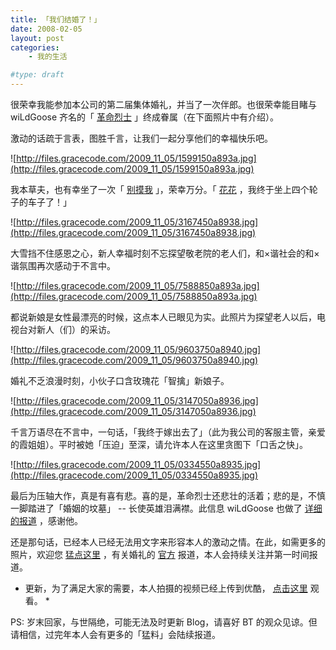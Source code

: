 ```yaml
---
title: 「我们结婚了！」
date: 2008-02-05
layout: post
categories:
    - 我的生活

#type: draft
---
```


很荣幸我能参加本公司的第二届集体婚礼，并当了一次伴郎。也很荣幸能目睹与 wiLdGoose 齐名的「 [革命烈士]({{site.urls}}/posts/59/) 」终成眷属（在下面照片中有介绍）。

激动的话疏于言表，图胜千言，让我们一起分享他们的幸福快乐吧。

![http://files.gracecode.com/2009_11_05/1599150a893a.jpg](http://files.gracecode.com/2009_11_05/1599150a893a.jpg)

我本草夫，也有幸坐了一次「 [别摸我]({{site.urls}}/posts/368/) 」，荣幸万分。「 [花花](http://www.yiyitoo.com) ，我终于坐上四个轮子的车子了！」

![http://files.gracecode.com/2009_11_05/3167450a8938.jpg](http://files.gracecode.com/2009_11_05/3167450a8938.jpg)

大雪挡不住感恩之心，新人幸福时刻不忘探望敬老院的老人们，和×谐社会的和×谐氛围再次感动于不言中。

![http://files.gracecode.com/2009_11_05/7588850a893a.jpg](http://files.gracecode.com/2009_11_05/7588850a893a.jpg)

都说新娘是女性最漂亮的时候，这点本人已眼见为实。此照片为探望老人以后，电视台对新人（们）的采访。

![http://files.gracecode.com/2009_11_05/9603750a8940.jpg](http://files.gracecode.com/2009_11_05/9603750a8940.jpg)

婚礼不乏浪漫时刻，小伙子口含玫瑰花「智擒」新娘子。

![http://files.gracecode.com/2009_11_05/3147050a8936.jpg](http://files.gracecode.com/2009_11_05/3147050a8936.jpg)

千言万语尽在不言中，一句话，「我终于嫁出去了」（此为我公司的客服主管，亲爱的霞姐姐）。平时被她「压迫」至深，请允许本人在这里贪图下「口舌之快」。

![http://files.gracecode.com/2009_11_05/0334550a8935.jpg](http://files.gracecode.com/2009_11_05/0334550a8935.jpg)

最后为压轴大作，真是有喜有悲。喜的是，革命烈士还悲壮的活着；悲的是，不慎一脚踏进了「婚姻的坟墓」 -- 长使英雄泪满襟。此信息 wiLdGoose 也做了 [详细的报道](http://www.xuchao.cn/dairy/epithalamia_for_mr_liu.html) ，感谢他。

还是那句话，已经本人已经无法用文字来形容本人的激动之情。在此，如需更多的照片，欢迎您 [猛点这里](http://www.yupoo.com/albums/view?id=ff80808117e3fa900117e4a2d3be233f) ，有关婚礼的 [官方](http://www.lierda.com) 报道，本人会持续关注并第一时间报道。

* 更新，为了满足大家的需要，本人拍摄的视频已经上传到优酷， [点击这里](http://www.youku.com/playlist_show/id_1318555.html) 观看。 *

PS: 岁末回家，与世隔绝，可能无法及时更新 Blog，请喜好 BT 的观众见谅。但请相信，过完年本人会有更多的「猛料」会陆续报道。
